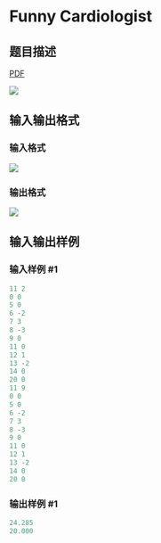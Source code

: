 # Funny Cardiologist

## 题目描述

[problemUrl]: https://uva.onlinejudge.org/index.php?option=com_onlinejudge&Itemid=8&category=871&page=show_problem&problem=5033

[PDF](https://uva.onlinejudge.org/external/131/p13122.pdf)

![](https://cdn.luogu.com.cn/upload/vjudge_pic/UVA13122/c359c8e4acabee1fb5d42787b757fbad55cab7ed.png)

## 输入输出格式

### 输入格式

![](https://cdn.luogu.com.cn/upload/vjudge_pic/UVA13122/f8b2be5767ab12ec46711ea157760051df1474cb.png)

### 输出格式

![](https://cdn.luogu.com.cn/upload/vjudge_pic/UVA13122/c66ae15a8cc93c76d407cf2ded2e9645a19d89c1.png)

## 输入输出样例

### 输入样例 #1

```cpp
11 2
0 0
5 0
6 -2
7 3
8 -3
9 0
11 0
12 1
13 -2
14 0
20 0
11 9
0 0
5 0
6 -2
7 3
8 -3
9 0
11 0
12 1
13 -2
14 0
20 0
```


### 输出样例 #1

```cpp
24.285
20.000
```


